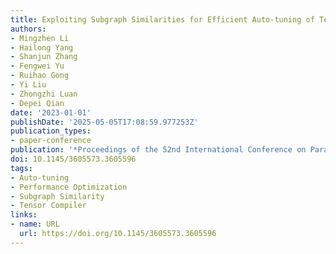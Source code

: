 ```yaml
---
title: Exploiting Subgraph Similarities for Efficient Auto-tuning of Tensor Programs
authors:
- Mingzhen Li
- Hailong Yang
- Shanjun Zhang
- Fengwei Yu
- Ruihao Gong
- Yi Liu
- Zhongzhi Luan
- Depei Qian
date: '2023-01-01'
publishDate: '2025-05-05T17:08:59.977253Z'
publication_types:
- paper-conference
publication: '*Proceedings of the 52nd International Conference on Parallel Processing*'
doi: 10.1145/3605573.3605596
tags:
- Auto-tuning
- Performance Optimization
- Subgraph Similarity
- Tensor Compiler
links:
- name: URL
  url: https://doi.org/10.1145/3605573.3605596
---
```

